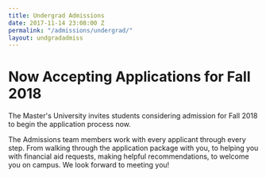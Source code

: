```yaml
---
title: Undergrad Admissions
date: 2017-11-14 23:08:00 Z
permalink: "/admissions/undergrad/"
layout: undgradadmiss
---
```


# Now Accepting Applications for Fall 2018

The Master's University invites students considering admission for Fall 2018 to begin the application process now.

The Admissions team members work with every applicant through every step. From walking through the application package with you, to helping you with financial aid requests, making helpful recommendations, to welcome you on campus. We look forward to meeting you!
